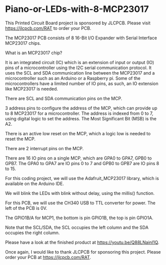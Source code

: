 # Piano-or-LEDs-with-8-MCP23017

This Printed Circuit Board project is sponsored by JLCPCB. Please visit https://jlcpcb.com/RAT to order your PCB.

The MCP23017 PCB consists of 8 16-Bit I/O Expander with Serial Interface MCP23017 chips.

What is an MCP23017 chip?

It is an integrated circuit (IC) which is an extension of input or output (IO) pins of a microcontroller using the I2C serial communication protocol. It uses the SCL and SDA communication line between the MCP23017 and a microcontroller such as an Arduino or a Raspberry pi. Some of the microcontrollers have a limited number of IO pins, as such, an IO extension like MCP23017 is needed.

There are SCL and SDA communication pins on the MCP.

3 address pins to configure the address of the MCP, which can provide up to 8 MCP23017 for a microcontroller. The address is indexed from 0 to 7, using digital logic to set the address. The Most Significant Bit (MSB) is the A2.

There is an active low reset on the MCP, which a logic low is needed to reset the MCP.

There are 2 interrupt pins on the MCP.

There are 16 IO pins on a single MCP, which are GPA0 to GPA7, GPB0 to GPB7. The GPA0 to GPA7 are IO pins 0 to 7 and GPB0 to GPB7 are IO pins 8 to 15.

For this coding project, we will use the Adafruit_MCP23017 library, which is available on the Arduino IDE.

We will blink the LEDs with blink without delay, using the millis() function.

For this PCB, we will use the CH340 USB to TTL converter for power. The left of the PCB is 0V.

The GPIO1B/A for MCP1, the bottom is pin GPIO1B, the top is pin GPIO1A.

Note that the SCL/SDA, the SCL occupies the left column and the SDA occupies the right column.

Please have a look at the finished product at https://youtu.be/Q88LNainI1Q.

Once again, I would like to thank JLCPCB for sponsoring this project. Please order your PCB at https://jlcpcb.com/RAT.
